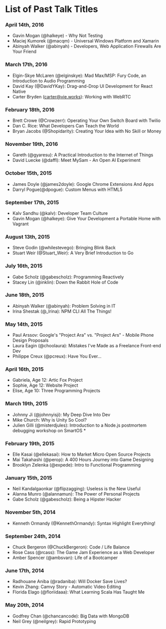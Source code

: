 # List of Past Talk Titles

### April 14th, 2016
- Gavin Mogan (@halkeye) - Why Not Testing
- Maciej Kumorek (@macqm) - Universal Windows Platform and Xamarin
- Abinyah Walker (@abinyah) - Developers, Web Application Firewalls Are Your Friend

### March 17th, 2016
- Elgin-Skye McLaren (@elginskye): Mad Max/MSP: Fury Code, an Introduction to Audio Programming
- David Kay (@DavidYKay): Drag-and-Drop UI Development for React Native
- Carter Bryden (carter@vie.works): Working with WebRTC

### February 18th, 2016
- Brett Crowe (@Crowzerr): Operating Your Own Switch Board with Twilio
- Dan C. Rice: What Developers Can Teach the World
- Bryan Jacobs (@Shopidarity): Creating Your Idea with No Skill or Money

### November 19th, 2016
- Gareth (@gyaresu): A Practical Introduction to the Internet of Things
- David Luecke (@daffl): Meet MySam - An Open AI Experiment

### October 15th, 2015
- James Doyle (@james2doyle): Google Chrome Extensions And Apps
- Darryl Pogue(@dpogue): Custom Menus with HTML5

### September 17th, 2015
- Kalv Sandhu (@kalv): Developer Team Culture
- Gavin Mogan (@halkeye): Give Your Development a Portable Home with Vagrant

### August 13th, 2015
- Steve Godin (@whilestevego): Bringing Blink Back
- Stuart Weir (@Stuart\_Weir): A Very Brief Introduction to Go

### July 16th, 2015
- Gabe Scholz (@gabescholz): Programming Reactively
- Stacey Lin (@inklin): Down the Rabbit Hole of Code

### June 18th, 2015
- Abinyah Walker (@abinyah): Problem Solving in IT
- Irina Shestak (@\_Irina): NPM CLI All The Things!

### May 14th, 2015
- Paul Arssov: Google's "Project Ara" vs. "Project Ars" - Mobile Phone Design Proposals
- Laura Eagin (@choolaura): Mistakes I've Made as a Freelance Front-end Dev
- Philippe Creux (@pcreux): Have You Ever...

### April 16th, 2015
- Gabriela, Age 12: Artic Fox Project
- Sophie, Age 12: Website Project
- Elise, Age 10: Three Programming Projects

### March 19th, 2015
- Johnny Ji (@johnnyisji): My Deep Dive Into Dev
- Mike Church: Why is Unity So Cool?
- Julien Gilli (@misterdjules): Introduction to a Node.js postmortem debugging workshop on SmartOS *

### February 19th, 2015
- Elle Kasai (@ellekasai): How to Market Micro Open Source Projects
- Mai Takahashi (@perop): A 400 Hours Journey into Game Designing
- Brooklyn Zelenka (@expede): Intro to Functional Programming

### January 15th, 2015
- Neil Kandalgaonkar (@flipzagging): Useless is the New Useful
- Alanna Munro (@alannamun): The Power of Personal Projects
- Gabe Scholz (@gabescholz): Being a Hipster Hacker

### November 5th, 2014
- Kenneth Ormandy (@KennethOrmandy): Syntax Highlight Everything!

### September 24th, 2014
- Chuck Bergeron (@ChuckBergeron): Code / Life Balance
- Rose Cass (@rcass): The Game Jam Experience as a Web Developer
- Amber Spencer (@ambsvan): Life of a Bootcamper

### June 17th, 2014
- Radhouane Aniba (@radaniba): Will Docker Save Lives?
- Kevin Zhang: Camvy Story - Automatic Video Editing
- Florida Elago (@floriidaaa): What Learning Scala Has Taught Me

### May 20th, 2014
- Godfrey Chan (@chancancode): Big Data with MongoDB
- Neil Grey (@neilgrey): Rapid Prototyping

